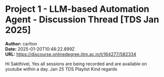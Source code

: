# Project 1 - LLM-based Automation Agent - Discussion Thread [TDS Jan 2025]

**Author:** carlton  
**Date:** 2025-01-20T10:48:22.899Z  
**URL:** https://discourse.onlinedegree.iitm.ac.in/t/164277/582334

Hi Sakthivel,
Yes all sessions are being recorded and are available on youtube within a day.
Jan 25 TDS Playlist
Kind regards
